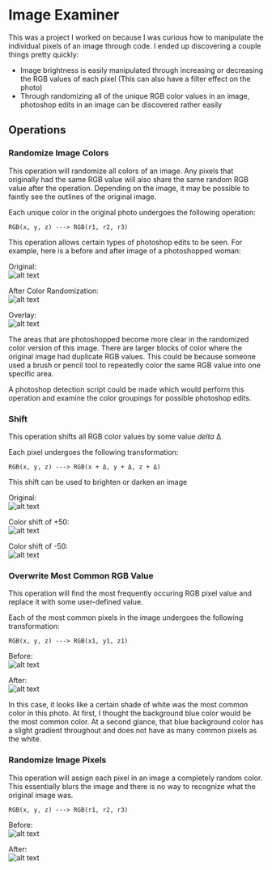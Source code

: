 # Image Examiner

This was a project I worked on because I was curious how to manipulate the individual pixels of an image through code. I ended up discovering a couple things pretty quickly:

- Image brightness is easily manipulated through increasing or decreasing the RGB values of each pixel (This can also have a filter effect on the photo)
- Through randomizing all of the unique RGB color values in an image, photoshop edits in an image can be discovered rather easily

## Operations

### Randomize Image Colors
This operation will randomize all colors of an image. Any pixels that originally had the same RGB value will also share the same random RGB value after the operation. Depending on the image, it may be possible to faintly see the outlines of the original image.

Each unique color in the original photo undergoes the following operation:

	RGB(x, y, z) ---> RGB(r1, r2, r3)

This operation allows certain types of photoshop edits to be seen. For example, here is a before and after image of a photoshopped woman:

Original:<br />
![alt text](https://i.imgur.com/C0Doq7V.png)

After Color Randomization:<br />
![alt text](https://i.imgur.com/pV5crAp.png)

Overlay:<br />
![alt text](https://i.imgur.com/cQoWdjS.png)

The areas that are photoshopped become more clear in the randomized color version of this image. There are larger blocks of color where the original image had duplicate RGB values. This could be because someone used a brush or pencil tool to repeatedly color the same RGB value into one specific area.

A photoshop detection script could be made which would perform this operation and examine the color groupings for possible photoshop edits.

### Shift
This operation shifts all RGB color values by some value *delta* Δ

Each pixel undergoes the following transformation:
	
	RGB(x, y, z) ---> RGB(x + Δ, y + Δ, z + Δ)

This shift can be used to brighten or darken an image

Original:<br />
![alt text](https://i.imgur.com/hyURPXT.png)

Color shift of +50:<br />
![alt text](https://i.imgur.com/tsnjbM5.png)

Color shift of -50:<br />
![alt text](https://i.imgur.com/U20ZYCP.png)

### Overwrite Most Common RGB Value
This operation will find the most frequently occuring RGB pixel value and replace it with some user-defined value.

Each of the most common pixels in the image undergoes the following transformation:
	
	RGB(x, y, z) ---> RGB(x1, y1, z1)

Before:<br />
![alt text](https://i.imgur.com/3jnGdNB.png)

After:<br />
![alt text](https://i.imgur.com/F9sUnRp.png)

In this case, it looks like a certain shade of white was the most common color in this photo. At first, I thought the background blue color would be the most common color. At a second glance, that blue background color has a slight gradient throughout and does not have as many common pixels as the white.

### Randomize Image Pixels

This operation will assign each pixel in an image a completely random color. This essentially blurs the image and there is no way to recognize what the original image was.

	RGB(x, y, z) ---> RGB(r1, r2, r3)

Before:<br />
![alt text](https://i.imgur.com/n1UqC0R.png)

After:<br />
![alt text](https://i.imgur.com/y0pv0Dg.png)
